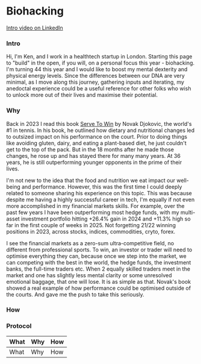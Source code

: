 # Biohacking
[Intro video on LinkedIn](https://www.linkedin.com/posts/kensoh_hi-guys-im-turning-44-soon-and-i-think-activity-7286335586817179649-U2US)

### Intro
Hi, I'm Ken, and I work in a healthtech startup in London. Starting this page to "build" in the open, if you will, on a personal focus this year - biohacking. I'm turning 44 this year and I would like to boost my mental dexterity and physical energy levels. Since the differences between our DNA are very minimal, as I move along this journey, gathering inputs and iterating, my anedoctal experience could be a useful reference for other folks who wish to unlock more out of their lives and maximise their potential.


### Why
Back in 2023 I read this book [Serve To Win](https://www.amazon.co.uk/Serve-Win-Gluten-free-Physical-Excellence/dp/0552170534) by Novak Djokovic, the world's #1 in tennis. In his book, he outlined how dietary and nutritional changes led to outsized impact on his performance on the court. Prior to doing things like avoiding gluten, dairy, and eating a plant-based diet, he just couldn't get to the top of the pack. But in the 18 months after he made those changes, he rose up and has stayed there for many many years. At 36 years, he is still outperforming younger opponents in the prime of their lives.

I'm not new to the idea that the food and nutrition we eat impact our well-being and performance. However, this was the first time I could deeply related to someone sharing his experience on this topic. This was because despite me having a highly successful career in tech, I'm equally if not even more accomplished in my financial markets skills. For example, over the past few years I have been outperforming most hedge funds, with my multi-asset investment portfolio hitting +26.4% gain in 2024 and +11.3% high so far in the first couple of weeks in 2025. Not forgetting 21/22 winning positions in 2023, across stocks, indices, commodities, cryto, forex.

I see the financial markets as a zero-sum ultra-competitive field, no different from professional sports. To win, an investor or trader will need to optimise everything they can, because once we step into the market, we can competing with the best in the world, the hedge funds, the investment banks, the full-time traders etc. When 2 equally skilled traders meet in the market and one has slightly less mental clarity or some unresolved emotional baggage, that one will lose. It is as simple as that. Novak's book showed a real example of how performance could be optimised outside of the courts. And gave me the push to take this seriously.

### How


### Protocol
What|Why|How
:--|:---|:--
What|Why|How
